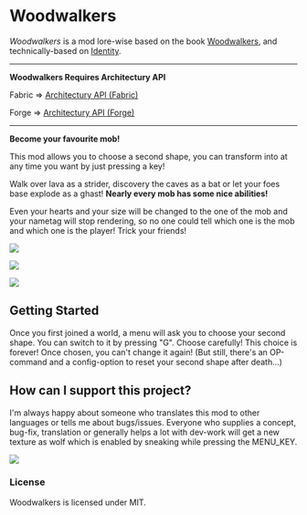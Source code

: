 # Woodwalkers

*Woodwalkers* is a mod lore-wise based on the book [Woodwalkers](https://www.katja-brandis.de/2016/05/11/woodwalkers/), and technically-based on [Identity](https://www.curseforge.com/minecraft/mc-mods/identity).

---

**Woodwalkers Requires Architectury API**

Fabric => [Architectury API (Fabric)](https://www.curseforge.com/minecraft/mc-mods/architectury-fabric)

Forge => [Architectury API (Forge)](https://www.curseforge.com/minecraft/mc-mods/architectury-forge)

---

**Become your favourite mob!**

This mod allows you to choose a second shape, you can transform into at any time you want by just pressing a key!

Walk over lava as a strider, discovery the caves as a bat or let your foes base explode as a ghast!
**Nearly every mob has some nice abilities!**

Even your hearts and your size will be changed to the one of the mob and your nametag will stop rendering, so no one could tell which one is the mob and which one is the player! Trick your friends!

![](https://i.imgur.com/k4SNsQe.png)

![](https://i.imgur.com/VjKwAeM.png)

![](https://i.imgur.com/OPBOSdt.png)


## Getting Started

Once you first joined a world, a menu will ask you to choose your second shape. You can switch to it by pressing "G". Choose carefully! This choice is forever! Once chosen, you can't change it again! (But still, there's an OP-command and a config-option to reset your second shape after death...)

## How can I support this project?

I'm always happy about someone who translates this mod to other languages or tells me about bugs/issues.
Everyone who supplies a concept, bug-fix, translation or generally helps a lot with dev-work will get a new texture as wolf which is enabled by sneaking while pressing the MENU_KEY.

![](https://i.imgur.com/r7duGsi.png)

### License

Woodwalkers is licensed under MIT. 
